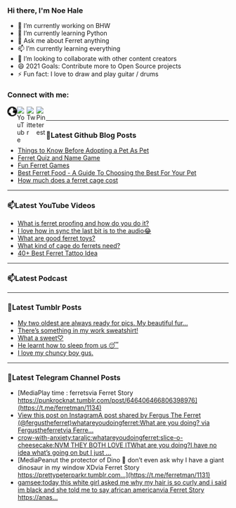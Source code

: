 ### Hi there, I'm Noe Hale

- 🔭 I’m currently working on BHW
- 🌱 I’m currently learning Python
- 💬 Ask me about Ferret anything
- 📫 I’m currently learning everything
- 🔭 I’m looking to collaborate with other content creators
- 😄 2021 Goals: Contribute more to Open Source projects
- ⚡ Fun fact: I love to draw and play guitar / drums

### Connect with me:

[<img align="left" alt="ferretvoice.com" width="22px" src="https://raw.githubusercontent.com/iconic/open-iconic/master/svg/globe.svg" />](https://ferretvoice.com)
[<img align="left" alt="YouTube" width="22px" src="https://cdn.jsdelivr.net/npm/simple-icons@v3/icons/youtube.svg" />](https://www.youtube.com/channel/UCk665XTfaMLVwFVWUmgnDiw)
[<img align="left" alt="Twitter" width="22px" src="https://cdn.jsdelivr.net/npm/simple-icons@v3/icons/twitter.svg" />](https://twitter.com/voiceferret)
[<img align="left" alt="Pinterest" width="22px" src="https://cdn.jsdelivr.net/npm/simple-icons@v3/icons/pinterest.svg" />](https://www.pinterest.com/voiceferret/)

<br />

---
### 🔭Latest Github Blog Posts
<!-- GITHUB:START -->
- [Things to Know Before Adopting a Pet As Pet](http://noehale.github.io/things-to-know-before-adopting-a-pet-as-pet/)
- [Ferret Quiz and Name Game](http://noehale.github.io/ferret-quiz/)
- [Fun Ferret Games](http://noehale.github.io/fun-ferret-games/)
- [Best Ferret Food - A Guide To Choosing the Best For Your Pet](http://noehale.github.io/best-ferret-food/)
- [How much does a ferret cage cost](http://noehale.github.io/how-much-does-a-ferret-cage-cost/)
<!-- GITHUB:END -->
---
### 📫Latest YouTube Videos

<!-- YOUTUBE:START -->
- [What is ferret proofing and how do you do it?](https://www.youtube.com/watch?v=81Syh_DJBQQ)
- [I love how in sync the last bit is to the audio😂](https://www.youtube.com/watch?v=WHBeGHwSlGY)
- [What are good ferret toys?](https://www.youtube.com/watch?v=tPxRilBzc0s)
- [What kind of cage do ferrets need?](https://www.youtube.com/watch?v=xzz6hC3sR5A)
- [40+ Best Ferret Tattoo Idea](https://www.youtube.com/watch?v=KIKqduR6Xcs)
<!-- YOUTUBE:END -->

---
### 📫Latest Podcast

<!-- PODCAST:START -->
<!-- PODCAST:END -->
---
### 📝Latest Tumblr Posts

<!-- TUMBLR:START -->
- [My two oldest are always ready for pics. My beautiful fur...](https://come-forth-into-the-light.tumblr.com/post/646440480555532288)
- [There’s something in my work sweatshirt!](https://come-forth-into-the-light.tumblr.com/post/646395150825897985)
- [What a sweet♡](https://come-forth-into-the-light.tumblr.com/post/646372584148058112)
- [He learnt how to sleep from us 😴](https://come-forth-into-the-light.tumblr.com/post/646349852850176000)
- [I love my chuncy boy gus.](https://come-forth-into-the-light.tumblr.com/post/646304619740479488)
<!-- TUMBLR:END -->
---
### 📝Latest Telegram Channel Posts

<!-- TELEGRAM:START -->
- [MediaPlay time : ferretsvia Ferret Story https://punkrocknat.tumblr.com/post/646406466806398976](https://t.me/ferretman/1134)
- [View this post on InstagramA post shared by Fergus The Ferret (@fergustheferret)whatareyoudoingferret:What are you doing? via Fergustheferretvia Ferre...](https://t.me/ferretman/1133)
- [crow-with-anxiety:taraljc:whatareyoudoingferret:slice-o-cheesecake:NVM THEY BOTH LOVE ITWhat are you doing?I have no idea what’s going on but I just ...](https://t.me/ferretman/1132)
- [MediaPeanut the protector of Dino 🦖 don’t even ask why I have a giant dinosaur in my window XDvia Ferret Story https://prettypeterparkr.tumblr.com...](https://t.me/ferretman/1131)
- [gamsee:today this white girl asked me why my hair is so curly and i said im black and she told me to say african americanvia Ferret Story https://anas...](https://t.me/ferretman/1130)
<!-- TELEGRAM:END -->
